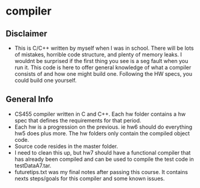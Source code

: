 # compiler

## Disclaimer

* This is C/C++ written by myself when I was in school. There will be lots of mistakes, horrible code structure, and plenty of memory leaks. I wouldnt be surprised if the first thing you see is a seg fault when you run it. This code is here to offer general knowledge of what a compiler consists of and how
one might build one. Following the HW specs, you could build one yourself.

## General Info

* CS455 compiler written in C and C++. Each hw folder contains a hw spec that defines the requirements for that period.
* Each hw is a progression on the previous. ie hw6 should do everything hw5 does plus more. The hw folders only contain the compiled object code.
* Source code resides in the master folder.
* I need to clean this up, but hw7 should have a functional compiler that has already been compiled and can be used to compile the test code in testDataA7.tar.
* futuretips.txt was my final notes after passing this course. It contains nexts steps/goals for this compiler and some known issues.
